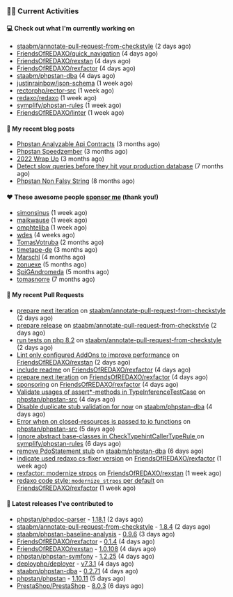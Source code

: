 ### 👨‍💻 Current Activities


#### 💻 Check out what I'm currently working on

- [staabm/annotate-pull-request-from-checkstyle](https://github.com/staabm/annotate-pull-request-from-checkstyle) (2 days ago)
- [FriendsOfREDAXO/quick_navigation](https://github.com/FriendsOfREDAXO/quick_navigation) (4 days ago)
- [FriendsOfREDAXO/rexstan](https://github.com/FriendsOfREDAXO/rexstan) (4 days ago)
- [FriendsOfREDAXO/rexfactor](https://github.com/FriendsOfREDAXO/rexfactor) (4 days ago)
- [staabm/phpstan-dba](https://github.com/staabm/phpstan-dba) (4 days ago)
- [justinrainbow/json-schema](https://github.com/justinrainbow/json-schema) (1 week ago)
- [rectorphp/rector-src](https://github.com/rectorphp/rector-src) (1 week ago)
- [redaxo/redaxo](https://github.com/redaxo/redaxo) (1 week ago)
- [symplify/phpstan-rules](https://github.com/symplify/phpstan-rules) (1 week ago)
- [FriendsOfREDAXO/linter](https://github.com/FriendsOfREDAXO/linter) (1 week ago)


#### 📜 My recent blog posts

- [Phpstan Analyzable Api Contracts](https://staabm.github.io/2022/12/29/phpstan-analyzable-api-contracts.html) (3 months ago)
- [Phpstan Speedzember](https://staabm.github.io/2022/12/23/phpstan-speedzember.html) (3 months ago)
- [2022 Wrap Up](https://staabm.github.io/2022/12/20/2022-wrap-up.html) (3 months ago)
- [Detect slow queries before they hit your production database](https://staabm.github.io/2022/08/16/phpstan-dba-query-plan-analysis.html) (7 months ago)
- [Phpstan Non Falsy String](https://staabm.github.io/2022/08/11/phpstan-non-falsy-string.html) (8 months ago)


#### ❤️ These awesome people [sponsor me](https://github.com/sponsors/staabm) (thank you!)

- [simonsinus](https://github.com/simonsinus) (1 week ago)
- [maikwause](https://github.com/maikwause) (1 week ago)
- [omphteliba](https://github.com/omphteliba) (1 week ago)
- [wdes](https://github.com/wdes) (4 weeks ago)
- [TomasVotruba](https://github.com/TomasVotruba) (2 months ago)
- [timetape-de](https://github.com/timetape-de) (3 months ago)
- [Marschl](https://github.com/Marschl) (4 months ago)
- [zonuexe](https://github.com/zonuexe) (5 months ago)
- [SpiGAndromeda](https://github.com/SpiGAndromeda) (5 months ago)
- [tomasnorre](https://github.com/tomasnorre) (7 months ago)


#### 🔨 My recent Pull Requests

- [prepare next iteration](https://github.com/staabm/annotate-pull-request-from-checkstyle/pull/111) on [staabm/annotate-pull-request-from-checkstyle](https://github.com/staabm/annotate-pull-request-from-checkstyle) (2 days ago)
- [prepare release](https://github.com/staabm/annotate-pull-request-from-checkstyle/pull/110) on [staabm/annotate-pull-request-from-checkstyle](https://github.com/staabm/annotate-pull-request-from-checkstyle) (2 days ago)
- [run tests on php 8.2](https://github.com/staabm/annotate-pull-request-from-checkstyle/pull/109) on [staabm/annotate-pull-request-from-checkstyle](https://github.com/staabm/annotate-pull-request-from-checkstyle) (2 days ago)
- [Lint only configured AddOns to improve performance](https://github.com/FriendsOfREDAXO/rexstan/pull/474) on [FriendsOfREDAXO/rexstan](https://github.com/FriendsOfREDAXO/rexstan) (2 days ago)
- [include readme](https://github.com/FriendsOfREDAXO/rexfactor/pull/62) on [FriendsOfREDAXO/rexfactor](https://github.com/FriendsOfREDAXO/rexfactor) (4 days ago)
- [prepare next iteration](https://github.com/FriendsOfREDAXO/rexfactor/pull/61) on [FriendsOfREDAXO/rexfactor](https://github.com/FriendsOfREDAXO/rexfactor) (4 days ago)
- [sponsoring](https://github.com/FriendsOfREDAXO/rexfactor/pull/60) on [FriendsOfREDAXO/rexfactor](https://github.com/FriendsOfREDAXO/rexfactor) (4 days ago)
- [Validate usages of assert*-methods in TypeInferenceTestCase](https://github.com/phpstan/phpstan-src/pull/2326) on [phpstan/phpstan-src](https://github.com/phpstan/phpstan-src) (4 days ago)
- [Disable duplicate stub validation for now](https://github.com/staabm/phpstan-dba/pull/595) on [staabm/phpstan-dba](https://github.com/staabm/phpstan-dba) (4 days ago)
- [Error when on closed-resources is passed to io functions](https://github.com/phpstan/phpstan-src/pull/2322) on [phpstan/phpstan-src](https://github.com/phpstan/phpstan-src) (5 days ago)
- [Ignore abstract base-classes in CheckTypehintCallerTypeRule  ](https://github.com/symplify/phpstan-rules/pull/26) on [symplify/phpstan-rules](https://github.com/symplify/phpstan-rules) (6 days ago)
- [remove PdoStatement stub](https://github.com/staabm/phpstan-dba/pull/594) on [staabm/phpstan-dba](https://github.com/staabm/phpstan-dba) (6 days ago)
- [indicate used redaxo cs-fixer version](https://github.com/FriendsOfREDAXO/rexfactor/pull/56) on [FriendsOfREDAXO/rexfactor](https://github.com/FriendsOfREDAXO/rexfactor) (1 week ago)
- [rexfactor: modernize strpos](https://github.com/FriendsOfREDAXO/rexstan/pull/466) on [FriendsOfREDAXO/rexstan](https://github.com/FriendsOfREDAXO/rexstan) (1 week ago)
- [redaxo code style: `modernize_strpos` per default](https://github.com/FriendsOfREDAXO/rexfactor/pull/54) on [FriendsOfREDAXO/rexfactor](https://github.com/FriendsOfREDAXO/rexfactor) (1 week ago)


#### 🔭 Latest releases I've contributed to

- [phpstan/phpdoc-parser](https://github.com/phpstan/phpdoc-parser) - [1.18.1](https://github.com/phpstan/phpdoc-parser/releases/tag/1.18.1) (2 days ago)
- [staabm/annotate-pull-request-from-checkstyle](https://github.com/staabm/annotate-pull-request-from-checkstyle) - [1.8.4](https://github.com/staabm/annotate-pull-request-from-checkstyle/releases/tag/1.8.4) (2 days ago)
- [staabm/phpstan-baseline-analysis](https://github.com/staabm/phpstan-baseline-analysis) - [0.9.6](https://github.com/staabm/phpstan-baseline-analysis/releases/tag/0.9.6) (3 days ago)
- [FriendsOfREDAXO/rexfactor](https://github.com/FriendsOfREDAXO/rexfactor) - [0.1.4](https://github.com/FriendsOfREDAXO/rexfactor/releases/tag/0.1.4) (4 days ago)
- [FriendsOfREDAXO/rexstan](https://github.com/FriendsOfREDAXO/rexstan) - [1.0.108](https://github.com/FriendsOfREDAXO/rexstan/releases/tag/1.0.108) (4 days ago)
- [phpstan/phpstan-symfony](https://github.com/phpstan/phpstan-symfony) - [1.2.25](https://github.com/phpstan/phpstan-symfony/releases/tag/1.2.25) (4 days ago)
- [deployphp/deployer](https://github.com/deployphp/deployer) - [v7.3.1](https://github.com/deployphp/deployer/releases/tag/v7.3.1) (4 days ago)
- [staabm/phpstan-dba](https://github.com/staabm/phpstan-dba) - [0.2.71](https://github.com/staabm/phpstan-dba/releases/tag/0.2.71) (4 days ago)
- [phpstan/phpstan](https://github.com/phpstan/phpstan) - [1.10.11](https://github.com/phpstan/phpstan/releases/tag/1.10.11) (5 days ago)
- [PrestaShop/PrestaShop](https://github.com/PrestaShop/PrestaShop) - [8.0.3](https://github.com/PrestaShop/PrestaShop/releases/tag/8.0.3) (6 days ago)
